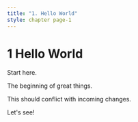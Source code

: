 ```yaml
---
title: "1. Hello World"
style: chapter page-1
---
```


# **1** Hello World

Start here.

The beginning of great things.

This should conflict with incoming changes.

Let's see!

